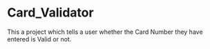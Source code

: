 # Card_Validator
This a project which tells a user whether the Card Number they have entered is Valid or not.
